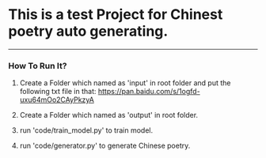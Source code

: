 # This is a test Project for Chinest poetry auto generating. 
----------------------------------------------------------
### How To Run It?
1. Create a Folder which named as 'input' in root folder and put the following txt file in that:
https://pan.baidu.com/s/1ogfd-uxu64mOo2CAyPkzyA

2. Create a Folder which named as 'output' in root folder.

3. run 'code/train_model.py' to train model.

4. run 'code/generator.py' to generate Chinese poetry.
